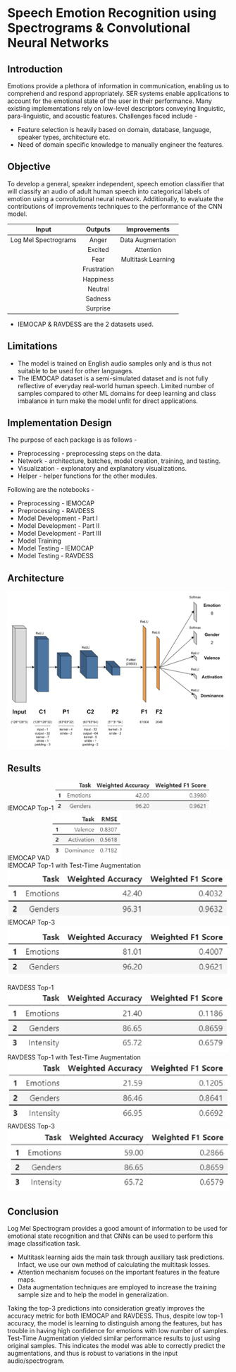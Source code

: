 # Speech Emotion Recognition using Spectrograms & Convolutional Neural Networks

## Introduction
Emotions provide a plethora of information in communication, enabling us to comprehend and respond appropriately. SER systems enable applications to account for the emotional state of the user in their performance. Many existing implementations rely on low-level descriptors conveying linguistic, para-linguistic, and acoustic features. Challenges faced include -
- Feature selection is heavily based on domain, database, language, speaker types, architecture etc.
- Need of domain specific knowledge to manually engineer the features.


## Objective
To develop a general, speaker independent, speech emotion classifier that will classify an audio of adult human speech into categorical labels of emotion using a convolutional neural network. Additionally, to evaluate the contributions of improvements techniques to the performance of the CNN model.

| Input | Outputs | Improvements |
| :-: | :-: | :-: |
| Log Mel Spectrograms | Anger | Data Augmentation |
|| Excited | Attention |
|| Fear | Multitask Learning |
|| Frustration ||
|| Happiness ||
|| Neutral ||
|| Sadness ||
|| Surprise ||

- IEMOCAP & RAVDESS are the 2 datasets used.

## Limitations
- The model is trained on English audio samples only and is thus not suitable to be used for other languages.
- The IEMOCAP dataset is a semi-simulated dataset and is not fully reflective of everyday real-world human speech. Limited number of samples compared to other ML domains for deep learning and class imbalance in turn make the model unfit for direct applications.

## Implementation Design

The purpose of each package is as follows -
- Preprocessing - preprocessing steps on the data.
- Network - architecture, batches, model creation, training, and testing.
- Visualization - explonatory and explanatory visualizations.
- Helper - helper functions for the other modules.

Following are the notebooks -
- Preprocessing - IEMOCAP
- Preprocessing - RAVDESS
- Model Development - Part I
- Model Development - Part II
- Model Development - Part III
- Model Training
- Model Testing - IEMOCAP
- Model Testing - RAVDESS

## Architecture
![Architecture](https://github.com/MohammadUmarAsif/speech-emotion-recognition/blob/main/images/arch.jpg?raw=true)

## Results
IEMOCAP Top-1
<img src = 'https://github.com/MohammadUmarAsif/speech-emotion-recognition/blob/main/images/iemocap_top1.jpg?raw=true' alt = 'IEMOCAP Top-1' width="350" height="65">
<br>
IEMOCAP VAD 
<img src = 'https://github.com/MohammadUmarAsif/speech-emotion-recognition/blob/main/images/iemocap_vad.jpg?raw=true' alt = 'IEMOCAP VAD' width="160" height="110">
<br>
IEMOCAP Top-1 with Test-Time Augmentation
![IEMOCAP Top-1 with TTA](https://github.com/MohammadUmarAsif/speech-emotion-recognition/blob/main/images/iemocap_tta.jpg?raw=true)
IEMOCAP Top-3
![IEMOCAP Top-3](https://github.com/MohammadUmarAsif/speech-emotion-recognition/blob/main/images/iemocap_top3.jpg?raw=true)

RAVDESS Top-1
![RAVDESS Top-1](https://github.com/MohammadUmarAsif/speech-emotion-recognition/blob/main/images/ravdess_top1.jpg?raw=true)
RAVDESS Top-1 with Test-Time Augmentation
![RAVDESS Top-1 with TTA](https://github.com/MohammadUmarAsif/speech-emotion-recognition/blob/main/images/ravdess_tta.jpg?raw=true)
RAVDESS Top-3
![RAVDESS Top-3](https://github.com/MohammadUmarAsif/speech-emotion-recognition/blob/main/images/ravdess_top3.jpg?raw=true)


## Conclusion
Log Mel Spectrogram provides a good amount of information to be used for emotional state recognition and that CNNs can be used to perform this image classification task. 
- Multitask learning aids the main task through auxiliary task predictions. Infact, we use our own method of calculating the multitask losses. 
- Attention mechanism focuses on the important features in the feature maps. 
- Data augmentation techniques are employed to increase the training sample size and to help the model in generalization.

Taking the top-3 predictions into consideration greatly improves the accuracy metric for both IEMOCAP and RAVDESS. Thus, despite low top-1 accuracy, the model is learning to distinguish among the features, but has trouble in having high confidence for emotions with low number of samples. Test-Time Augmentation yielded similar performance results to just using original samples. This indicates the model was able to correctly predict the augmentations, and thus is robust to variations in the input audio/spectrogram.